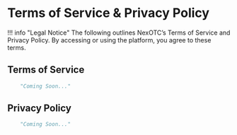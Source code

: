 # Terms of Service & Privacy Policy

!!! info "Legal Notice"
    The following outlines NexOTC’s Terms of Service and Privacy Policy. By accessing or using the platform, you agree to these terms.

## Terms of Service

``` py hl_lines="1"
    "Coming Soon..."
```

## Privacy Policy

``` py hl_lines="1"
    "Coming Soon..."
```
